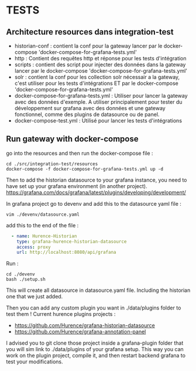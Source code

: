 # TESTS

## Architecture resources dans integration-test

* historian-conf : contient la conf pour la gateway lancer par le docker-compose 'docker-compose-for-grafana-tests.yml'
* http : Contient des requêtes http et réponse pour les tests d'intégration
* scripts : contient des script pour injecter des données dans la gateway lancer par le docker-compose 'docker-compose-for-grafana-tests.yml'
* solr : contient la conf pour les collection solr nécessair a la gateway, c'est utiliser pour les tests d'intégrations ET
  par le docker-compose 'docker-compose-for-grafana-tests.yml'
* docker-compose-for-grafana-tests.yml : Utiliser pour lancer la gateway avec des données d'exemple. A utiliser principalement 
pour tester du développement sur grafana avec des données et une gateway fonctionnel, comme des plugins de datasource ou de panel.
* docker-compose-test.yml : Utilisé pour lancer les tests d'intégrations

## Run gateway with docker-compose

go into the resources and then run the docker-compose file :

```shell script
cd ./src/integration-test/resources
docker-compose -f docker-compose-for-grafana-tests.yml up -d
```

Then to add the historian datasource to your grafana instance, you need to have set up your grafana environment (in another project).
https://grafana.com/docs/grafana/latest/plugins/developing/development/

In grafana project go to devenv and add this to the datasource yaml file :

```shell script
vim ./devenv/datasource.yaml
```

add this to the end of the file :

```yaml
  - name: Hurence-Historian
    type: grafana-hurence-historian-datasource
    access: proxy
    url: http://localhost:8080/api/grafana
```
  
Run :

```shell script
cd ./devenv
bash ./setup.sh
```

This will create all datasource in datasource.yaml file. Including the historian one that we just added.

Then you can add any custom plugin you want in ./data/plugins folder to test them !
Current hurence plugins projects :
* https://github.com/Hurence/grafana-historian-datasource
* https://github.com/Hurence/grafana-annotation-panel

I advised you to git clone those project inside a grafana-plugin folder that you will sim link to ./data/plugins of your grafana setup.
This way you can work on the plugin project, compile it, and then restart backend grafana to test your modifications.



